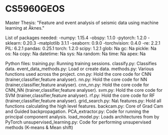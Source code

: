 # CS5960GEOS
Master Thesis: "Feature and event analysis of seismic data using machine learning at Åknes."

List of packages needed:
    	-numpy:                  1.15.4
    	-obspy:                  1.1.0
    	-pytorch:                1.2.0
    	-sklearn:                0.20.3
    	-matplotlib              3.1.1
    	-seaborn:                0.9.0
    	-torchvision:            0.4.0
    	-re:                     2.2.1
    	PIL:                    6.2.1
    	pandas:                 0.25.1
    	torch:                  1.2.0
    	scipy:                  1.2.1
    	glob:                   Na
    	gc:                     Na
    	pickle:                 Na
    	os:                     Na
    	copy:                   Na
    	datetime:               Na
    	sys:                    Na
    	random:                 Na
    	time:                   Na
    	apex:                   Na
    	
Python files:
      training.py:                    Running training sessions.
      classify.py:                    Classifies data.
      event_data_methods.py:        Load or create data.
      methods.py:                     Various functions used across the project.
      cnn.py:                         Hold the core code for CNN (trainer,classifier,feature analyser).
      nn.py:                          Hold the core code for NN (trainer,classifier,feature analyser).
      cnn_nn.py:                      Hold the core code for CNN\_NN (trainer,classifier,feature analyser).
      svm.py:                         Hold the core code for SVM (trainer,classifier,feature analyser).
      rf.py:                          Hold the core code for RF (trainer,classifier,feature analyser).
      grid_search.py:                 Na\\
      features.py:                    Hold all functions calculating the high level features.
      backcam.py:                     Core of Grad Cam and Guided backpropagation.
      PCA_extractor.py:              Code for running the principal component analysis.
      load_model.py:                 Loads architectures from by PyTorch
      unsupervised_learning.py:      Code for performing unsupervised methods (K-means \& Mean shift)
